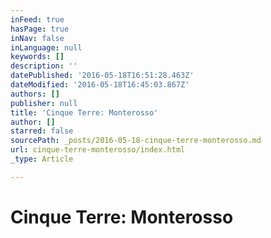 ```yaml
---
inFeed: true
hasPage: true
inNav: false
inLanguage: null
keywords: []
description: ''
datePublished: '2016-05-18T16:51:28.463Z'
dateModified: '2016-05-18T16:45:03.867Z'
authors: []
publisher: null
title: 'Cinque Terre: Monterosso'
author: []
starred: false
sourcePath: _posts/2016-05-18-cinque-terre-monterosso.md
url: cinque-terre-monterosso/index.html
_type: Article

---
```

# Cinque Terre: Monterosso
